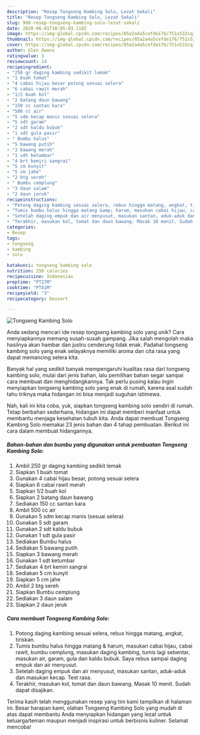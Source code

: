 ```yaml
---
description: "Resep Tongseng Kambing Solo, Lezat Sekali"
title: "Resep Tongseng Kambing Solo, Lezat Sekali"
slug: 988-resep-tongseng-kambing-solo-lezat-sekali
date: 2020-06-01T10:05:03.118Z
image: https://img-global.cpcdn.com/recipes/05a2a4a5cefde176/751x532cq70/tongseng-kambing-solo-foto-resep-utama.jpg
thumbnail: https://img-global.cpcdn.com/recipes/05a2a4a5cefde176/751x532cq70/tongseng-kambing-solo-foto-resep-utama.jpg
cover: https://img-global.cpcdn.com/recipes/05a2a4a5cefde176/751x532cq70/tongseng-kambing-solo-foto-resep-utama.jpg
author: Glen Owens
ratingvalue: 3
reviewcount: 14
recipeingredient:
- "250 gr daging kambing sedikit lemak"
- "1 buah tomat"
- "4 cabai hijau besar potong sesuai selera"
- "6 cabai rawit merah"
- "1/2 buah kol"
- "2 batang daun bawang"
- "150 cc santan kara"
- "500 cc air"
- "5 sdm kecap manis sesuai selera"
- "5 sdt garam"
- "2 sdt kaldu bubuk"
- "1 sdt gula pasir"
- " Bumbu halus"
- "5 bawang putih"
- "3 bawang merah"
- "1 sdt ketumbar"
- "4 brt kemiri sangrai"
- "5 cm kunyit"
- "5 cm jahe"
- "2 btg sereh"
- " Bumbu cemplung"
- "3 daun salam"
- "2 daun jeruk"
recipeinstructions:
- "Potong daging kambing sesuai selera, rebus hingga matang, angkat, tiriskan."
- "Tumis bumbu halus hingga matang &amp; harum, masukan cabai hijau, cabai rawit, bumbu cemplung, masukan daging kambing, tumis lagi sebentar, masukan air, garam, gula dan kaldu bubuk. Saya rebus sampai daging empuk dan air menyusut."
- "Setelah daging empuk dan air menyusut, masukan santan, aduk-aduk dan masukan kecap. Test rasa."
- "Terakhir, masukan kol, tomat dan daun bawang. Masak 10 menit. Sudah dapat disajikan."
categories:
- Resep
tags:
- tongseng
- kambing
- solo

katakunci: tongseng kambing solo 
nutrition: 250 calories
recipecuisine: Indonesian
preptime: "PT27M"
cooktime: "PT41M"
recipeyield: "3"
recipecategory: Dessert

---
```



![Tongseng Kambing Solo](https://img-global.cpcdn.com/recipes/05a2a4a5cefde176/751x532cq70/tongseng-kambing-solo-foto-resep-utama.jpg)

Anda sedang mencari ide resep tongseng kambing solo yang unik? Cara menyiapkannya memang susah-susah gampang. Jika salah mengolah maka hasilnya akan hambar dan justru cenderung tidak enak. Padahal tongseng kambing solo yang enak selayaknya memiliki aroma dan cita rasa yang dapat memancing selera kita.



Banyak hal yang sedikit banyak mempengaruhi kualitas rasa dari tongseng kambing solo, mulai dari jenis bahan, lalu pemilihan bahan segar sampai cara membuat dan menghidangkannya. Tak perlu pusing kalau ingin menyiapkan tongseng kambing solo yang enak di rumah, karena asal sudah tahu triknya maka hidangan ini bisa menjadi suguhan istimewa.


Nah, kali ini kita coba, yuk, siapkan tongseng kambing solo sendiri di rumah. Tetap berbahan sederhana, hidangan ini dapat memberi manfaat untuk membantu menjaga kesehatan tubuh kita. Anda dapat membuat Tongseng Kambing Solo memakai 23 jenis bahan dan 4 tahap pembuatan. Berikut ini cara dalam membuat hidangannya.

<!--inarticleads1-->

##### Bahan-bahan dan bumbu yang digunakan untuk pembuatan Tongseng Kambing Solo:

1. Ambil 250 gr daging kambing sedikit lemak
1. Siapkan 1 buah tomat
1. Gunakan 4 cabai hijau besar, potong sesuai selera
1. Siapkan 6 cabai rawit merah
1. Siapkan 1/2 buah kol
1. Siapkan 2 batang daun bawang
1. Sediakan 150 cc santan kara
1. Ambil 500 cc air
1. Gunakan 5 sdm kecap manis (sesuai selera)
1. Gunakan 5 sdt garam
1. Gunakan 2 sdt kaldu bubuk
1. Gunakan 1 sdt gula pasir
1. Sediakan  Bumbu halus
1. Sediakan 5 bawang putih
1. Siapkan 3 bawang merah
1. Gunakan 1 sdt ketumbar
1. Sediakan 4 brt kemiri sangrai
1. Sediakan 5 cm kunyit
1. Siapkan 5 cm jahe
1. Ambil 2 btg sereh
1. Siapkan  Bumbu cemplung
1. Sediakan 3 daun salam
1. Siapkan 2 daun jeruk




<!--inarticleads2-->

##### Cara membuat Tongseng Kambing Solo:

1. Potong daging kambing sesuai selera, rebus hingga matang, angkat, tiriskan.
1. Tumis bumbu halus hingga matang &amp; harum, masukan cabai hijau, cabai rawit, bumbu cemplung, masukan daging kambing, tumis lagi sebentar, masukan air, garam, gula dan kaldu bubuk. Saya rebus sampai daging empuk dan air menyusut.
1. Setelah daging empuk dan air menyusut, masukan santan, aduk-aduk dan masukan kecap. Test rasa.
1. Terakhir, masukan kol, tomat dan daun bawang. Masak 10 menit. Sudah dapat disajikan.




Terima kasih telah menggunakan resep yang tim kami tampilkan di halaman ini. Besar harapan kami, olahan Tongseng Kambing Solo yang mudah di atas dapat membantu Anda menyiapkan hidangan yang lezat untuk keluarga/teman maupun menjadi inspirasi untuk berbisnis kuliner. Selamat mencoba!
